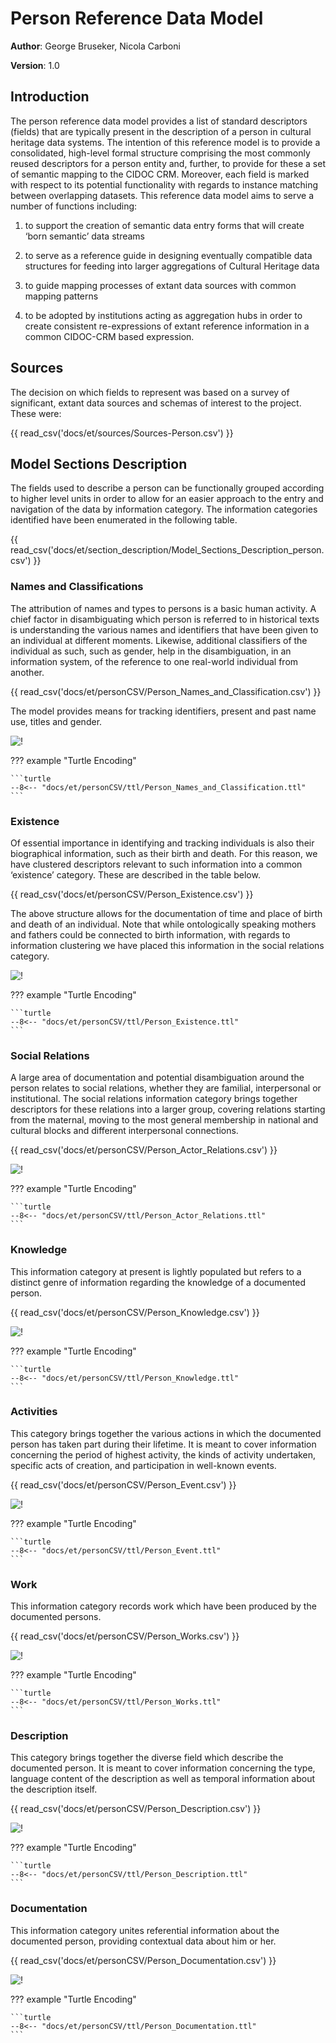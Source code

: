 # Person Reference Data Model

**Author**: George Bruseker, Nicola Carboni

**Version**: 1.0

## Introduction

The person reference data model provides a list of standard descriptors (fields) that are typically present in the description of a person in cultural heritage data systems. The intention of this reference model is to provide a consolidated, high-level formal structure comprising the most commonly reused descriptors for a person entity and, further, to provide for these a set of semantic mapping to the CIDOC CRM. Moreover, each field is marked with respect to its potential functionality with regards to instance matching between overlapping datasets. This reference data model aims to serve a number of functions including: 

1. to support the creation of semantic data entry forms that will create ‘born semantic’ data streams

2. to serve as a reference guide in designing eventually compatible data structures for feeding into larger aggregations of Cultural Heritage data

3. to guide mapping processes of extant data sources with common mapping patterns

4. to be adopted by institutions acting as aggregation hubs in order to create consistent re-expressions of extant reference information in a common CIDOC-CRM based expression.

## Sources

The decision on which fields to represent was based on a survey of significant, extant data sources and schemas of interest to the project. These were:

{{ read_csv('docs/et/sources/Sources-Person.csv') }}


## Model Sections Description

The fields used to describe a person can be functionally grouped according to higher level units in order to allow for an easier approach to the entry and navigation of the data by information category. The information categories identified have been enumerated in the following table.


{{ read_csv('docs/et/section_description/Model_Sections_Description_person.csv') }}



### Names and Classifications

The attribution of names and types to persons is a basic human activity. A chief factor in disambiguating which person is referred to in historical texts is understanding the various names and identifiers that have been given to an individual at different moments. Likewise, additional classifiers of the individual as such, such as gender, help in the disambiguation, in an information system, of the reference to one real-world individual from another.

{{ read_csv('docs/et/personCSV/Person_Names_and_Classification.csv') }}


The model provides means for tracking identifiers, present and past name use, titles and gender.

![!](personCSV/ttl/mmd/png/Person_Names_and_Classification.png)

??? example "Turtle Encoding"

	```turtle
	--8<-- "docs/et/personCSV/ttl/Person_Names_and_Classification.ttl"
	```



### Existence

Of essential importance in identifying and tracking individuals is also their biographical information, such as their birth and death. For this reason, we have clustered descriptors relevant to such information into a common ‘existence’ category. These are described in the table below.

{{ read_csv('docs/et/personCSV/Person_Existence.csv') }}


The above structure allows for the documentation of time and place of birth and death of an individual. Note that while ontologically speaking mothers and fathers could be connected to birth information, with regards to information clustering we have placed this information in the social relations category.

![!](personCSV/ttl/mmd/png/Person_Existence.png)

??? example "Turtle Encoding"

	```turtle
	--8<-- "docs/et/personCSV/ttl/Person_Existence.ttl"
	```




### Social Relations

A large area of documentation and potential disambiguation around the person relates to social relations, whether they are familial, interpersonal or institutional. The social relations information category brings together descriptors for these relations into a larger group, covering relations starting from the maternal, moving to the most general membership in national and cultural blocks and different interpersonal connections.

{{ read_csv('docs/et/personCSV/Person_Actor_Relations.csv') }}

![!](personCSV/ttl/mmd/png/Person_Actor_Relations.png)

??? example "Turtle Encoding"

	```turtle
	--8<-- "docs/et/personCSV/ttl/Person_Actor_Relations.ttl"
	```


### Knowledge

This information category at present is lightly populated but refers to a distinct genre of information regarding the knowledge of a documented person.

{{ read_csv('docs/et/personCSV/Person_Knowledge.csv') }}

![!](personCSV/ttl/mmd/png/Person_Knowledge.png)

??? example "Turtle Encoding"

	```turtle
	--8<-- "docs/et/personCSV/ttl/Person_Knowledge.ttl"
	```



### Activities

This category brings together the various actions in which the documented person has taken part during their lifetime. It is meant to cover information concerning the period of highest activity, the kinds of activity undertaken, specific acts of creation, and participation in well-known events.

{{ read_csv('docs/et/personCSV/Person_Event.csv') }}

![!](personCSV/ttl/mmd/png/Person_Event.png)

??? example "Turtle Encoding"

	```turtle
	--8<-- "docs/et/personCSV/ttl/Person_Event.ttl"
	```




### Work

This information category records work which have been produced by the documented persons.

{{ read_csv('docs/et/personCSV/Person_Works.csv') }}

![!](personCSV/ttl/mmd/png/Person_Works.png)

??? example "Turtle Encoding"

	```turtle
	--8<-- "docs/et/personCSV/ttl/Person_Works.ttl"
	```



### Description

This category brings together the diverse field which describe the documented person. It is meant to cover information concerning the type, language content of the description as well as temporal information about the description itself.


{{ read_csv('docs/et/personCSV/Person_Description.csv') }}

![!](personCSV/ttl/mmd/png/Person_Description.png)

??? example "Turtle Encoding"

	```turtle
	--8<-- "docs/et/personCSV/ttl/Person_Description.ttl"
	```



### Documentation

This information category unites referential information about the documented person, providing contextual data about him or her.

{{ read_csv('docs/et/personCSV/Person_Documentation.csv') }}

![!](personCSV/ttl/mmd/png/Person_Documentation.png)

??? example "Turtle Encoding"

	```turtle
	--8<-- "docs/et/personCSV/ttl/Person_Documentation.ttl"
	```



